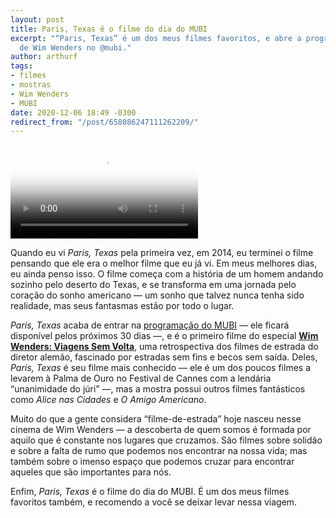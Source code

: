 ```yaml
---
layout: post
title: Paris, Texas é o filme do dia do MUBI
excerpt: "“Paris, Texas” é um dos meus filmes favoritos, e abre a programação especial
  de Wim Wenders no @mubi."
author: arthurf
tags:
- filmes
- mostras
- Wim Wenders
- MUBI
date: 2020-12-06 18:49 -0300
redirect_from: "/post/658086247111262209/"
---
```

<video class="full-width" src="//trailers.mubicdn.net/1502/t_paris-texas_en_xx_800_720x400_52_1502.m4v" controls poster="//assets.mubicdn.net/images/film/1502/image-w1280.jpg"></video>

Quando eu vi *Paris, Texas* pela primeira vez, em 2014, eu terminei o filme pensando que ele era o melhor filme que eu já vi. Em meus melhores dias, eu ainda penso isso. O filme começa com a história de um homem andando sozinho pelo deserto do Texas, e se transforma em uma jornada pelo coração do sonho americano — um sonho que talvez nunca tenha sido realidade, mas seus fantasmas estão por todo o lugar.

*Paris, Texas* acaba de entrar na [programação do MUBI](https://mubi.com/pt/films/paris-texas) — ele ficará disponível pelos próximos 30 dias —, e é o primeiro filme do especial **[Wim Wenders: Viagens Sem Volta](https://mubi.com/pt/specials/wim-wenders)**, uma retrospectiva dos filmes de estrada do diretor alemão, fascinado por estradas sem fins e becos sem saída. Deles, *Paris, Texas* é seu filme mais conhecido — ele é um dos poucos filmes a levarem à Palma de Ouro no Festival de Cannes com a lendária “unanimidade do júri” —, mas a mostra possui outros filmes fantásticos como *Alice nas Cidades* e *O Amigo Americano*.

Muito do que a gente considera “filme-de-estrada” hoje nasceu nesse cinema de Wim Wenders — a descoberta de quem somos é formada por aquilo que é constante nos lugares que cruzamos. São filmes sobre solidão e sobre a falta de rumo que podemos nos encontrar na nossa vida; mas também sobre o imenso espaço que podemos cruzar para encontrar aqueles que são importantes para nós.

Enfim, *Paris, Texas* é o filme do dia do MUBI. É um dos meus filmes favoritos também, e recomendo a você se deixar levar nessa viagem.
